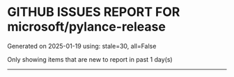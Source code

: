 
# GITHUB ISSUES REPORT FOR microsoft/pylance-release


Generated on 2025-01-19 using: stale=30, all=False


Only showing items that are new to report in past 1 day(s)


---




















